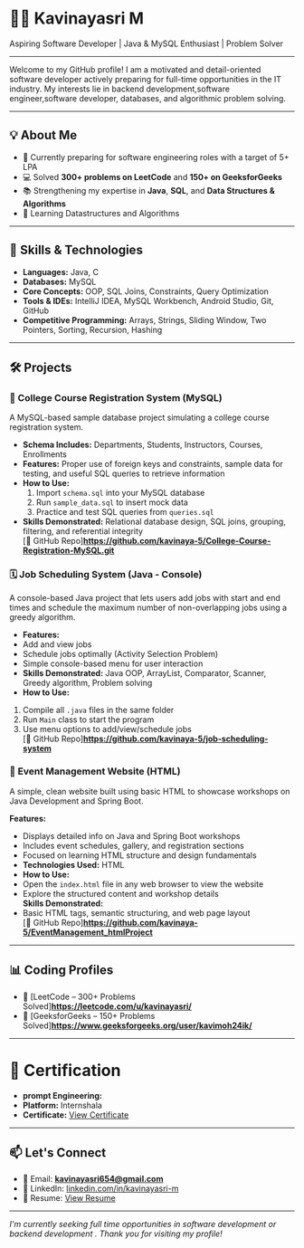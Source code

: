 # 👩‍💻 Kavinayasri M

Aspiring Software Developer | Java & MySQL Enthusiast | Problem Solver

---

Welcome to my GitHub profile! I am a motivated and detail-oriented software developer actively preparing for full-time opportunities in the IT industry. My interests lie in backend development,software engineer,software developer, databases, and algorithmic problem solving.

---

## 💡 About Me

- 🎯 Currently preparing for software engineering roles with a target of 5+ LPA
- 💻 Solved **300+ problems on LeetCode** and **150+ on GeeksforGeeks**
- 📚 Strengthening my expertise in **Java**, **SQL**, and **Data Structures & Algorithms**
- 🌱 Learning Datastructures and Algorithms

---

## 🧠 Skills & Technologies

- **Languages:** Java, C
- **Databases:** MySQL
- **Core Concepts:** OOP, SQL Joins, Constraints, Query Optimization
- **Tools & IDEs:** IntelliJ IDEA, MySQL Workbench, Android Studio, Git, GitHub
- **Competitive Programming:** Arrays, Strings, Sliding Window, Two Pointers, Sorting, Recursion, Hashing

---
## 🛠️ Projects

### 📘 College Course Registration System (MySQL)
A MySQL-based sample database project simulating a college course registration system.

- **Schema Includes:** Departments, Students, Instructors, Courses, Enrollments  
- **Features:** Proper use of foreign keys and constraints, sample data for testing, and useful SQL queries to retrieve information  
- **How to Use:**  
  1. Import `schema.sql` into your MySQL database  
  2. Run `sample_data.sql` to insert mock data  
  3. Practice and test SQL queries from `queries.sql`  
- **Skills Demonstrated:** Relational database design, SQL joins, grouping, filtering, and referential integrity  
 [🔗 GitHub Repo]**https://github.com/kavinaya-5/College-Course-Registration-MySQL.git**
  
### 🗓️ Job Scheduling System (Java - Console)
A console-based Java project that lets users add jobs with start and end times and schedule the maximum number of non-overlapping jobs using a greedy algorithm.

- **Features:**  
- Add and view jobs  
- Schedule jobs optimally (Activity Selection Problem)  
- Simple console-based menu for user interaction  
- **Skills Demonstrated:** Java OOP, ArrayList, Comparator, Scanner, Greedy algorithm, Problem solving
- **How to Use:**  
 1. Compile all `.java` files in the same folder  
 2. Run `Main` class to start the program  
 3. Use menu options to add/view/schedule jobs  
[🔗 GitHub Repo]**https://github.com/kavinaya-5/job-scheduling-system**

### 📅 Event Management Website (HTML)
A simple, clean website built using basic HTML to showcase workshops on Java Development and Spring Boot.

**Features:**  
- Displays detailed info on Java and Spring Boot workshops  
- Includes event schedules, gallery, and registration sections  
- Focused on learning HTML structure and design fundamentals  
- **Technologies Used:** HTML  
- **How to Use:**  
- Open the `index.html` file in any web browser to view the website  
- Explore the structured content and workshop details  
**Skills Demonstrated:**  
- Basic HTML tags, semantic structuring, and web page layout  
[🔗 GitHub Repo]**https://github.com/kavinaya-5/EventManagement_htmlProject**


  
---

## 📊 Coding Profiles

- 🔗 [LeetCode – 300+ Problems Solved]**https://leetcode.com/u/kavinayasri/**
- 🔗 [GeeksforGeeks – 150+ Problems Solved]**https://www.geeksforgeeks.org/user/kavimoh24ik/**

---

# 📜 Certification
- **prompt Engineering:**
- **Platform:** Internshala
- **Certificate:** [View Certificate](https://trainings.internshala.com/s/v/3684689/d92e4db9)

---

## 📫 Let's Connect

- 📧 Email: **kavinayasri654@gmail.com**
- 💼 LinkedIn: [linkedin.com/in/kavinayasri-m](https://www.linkedin.com/in/kavinayasri-m)
- 📄 Resume: [View Resume](https://drive.google.com/file/d/1CY5EYToZqte5oqzjYuKdUWq7Aa8DwPRH/view?usp=drive_link)

---

_I'm currently seeking full time opportunities in software development or backend development . Thank you for visiting my profile!_
